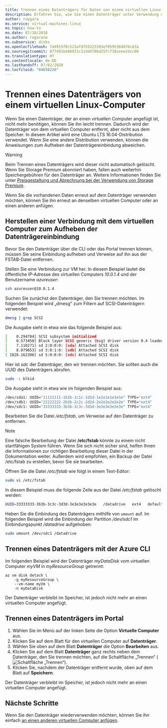 ```yaml
---
title: Trennen eines Datenträgers für Daten von einem virtuellen Linux-Computer – Azure
description: Erfahren Sie, wie Sie einen Datenträger unter Verwendung der Azure CLI oder des Azure-Portals von einem virtuellen Computer in Azure trennen.
author: roygara
ms.service: virtual-machines-linux
ms.topic: how-to
ms.date: 07/18/2018
ms.author: rogarana
ms.subservice: disks
ms.openlocfilehash: 7a9915f0c523afd755223393e70595364676cd3a
ms.sourcegitcommit: 877491bd46921c11dd478bd25fc718ceee2dcc08
ms.translationtype: HT
ms.contentlocale: de-DE
ms.lasthandoff: 07/02/2020
ms.locfileid: "84658226"
---
```

# <a name="how-to-detach-a-data-disk-from-a-linux-virtual-machine"></a>Trennen eines Datenträgers von einem virtuellen Linux-Computer

Wenn Sie einen Datenträger, der an einen virtuellen Computer angefügt ist, nicht mehr benötigen, können Sie ihn leicht trennen. Dadurch wird der Datenträger von dem virtuellen Computer entfernt, aber nicht aus dem Speicher. In diesem Artikel wird eine Ubuntu LTS 16.04-Distribution verwendet. Wenn Sie eine andere Distribution verwenden, können die Anweisungen zum Aufheben der Datenträgereinbindung abweichen.

> [!WARNING]
> Beim Trennen eines Datenträgers wird dieser nicht automatisch gelöscht. Wenn Sie Storage Premium abonniert haben, fallen auch weiterhin Speichergebühren für den Datenträger an. Weitere Informationen finden Sie unter [Preisgestaltung und Abrechnung bei der Verwendung von Storage Premium](https://azure.microsoft.com/pricing/details/storage/page-blobs/).

Wenn Sie die vorhandenen Daten erneut auf dem Datenträger verwenden möchten, können Sie ihn erneut an denselben virtuellen Computer oder an einen anderen anfügen.  


## <a name="connect-to-the-vm-to-unmount-the-disk"></a>Herstellen einer Verbindung mit dem virtuellen Computer zum Aufheben der Datenträgereinbindung

Bevor Sie den Datenträger über die CLI oder das Portal trennen können, müssen Sie seine Einbindung aufheben und Verweise auf ihn aus der FSTAB-Datei entfernen.

Stellen Sie eine Verbindung zur VM her. In diesem Beispiel lautet die öffentliche IP-Adresse des virtuellen Computers *10.0.1.4* und der Benutzername *azureuser*: 

```bash
ssh azureuser@10.0.1.4
```

Suchen Sie zunächst den Datenträger, den Sie trennen möchten. Im folgenden Beispiel wird „dmesg“ zum Filtern auf SCSI-Datenträgern verwendet:

```bash
dmesg | grep SCSI
```

Die Ausgabe sieht in etwa wie das folgende Beispiel aus:

```bash
[    0.294784] SCSI subsystem initialized
[    0.573458] Block layer SCSI generic (bsg) driver version 0.4 loaded (major 252)
[    7.110271] sd 2:0:0:0: [sda] Attached SCSI disk
[    8.079653] sd 3:0:1:0: [sdb] Attached SCSI disk
[ 1828.162306] sd 5:0:0:0: [sdc] Attached SCSI disk
```

Hier ist *sdc* der Datenträger, den wir trennen möchten. Sie sollten auch die UUID des Datenträgers abrufen.

```bash
sudo -i blkid
```

Die Ausgabe sieht in etwa wie im folgenden Beispiel aus:

```bash
/dev/sda1: UUID="11111111-1b1b-1c1c-1d1d-1e1e1e1e1e1e" TYPE="ext4"
/dev/sdb1: UUID="22222222-2b2b-2c2c-2d2d-2e2e2e2e2e2e" TYPE="ext4"
/dev/sdc1: UUID="33333333-3b3b-3c3c-3d3d-3e3e3e3e3e3e" TYPE="ext4"
```


Bearbeiten Sie die Datei */etc/fstab*, um Verweise auf den Datenträger zu entfernen. 

> [!NOTE]
> Eine falsche Bearbeitung der Datei **/etc/fstab** könnte zu einem nicht startfähigen System führen. Wenn Sie sich nicht sicher sind, helfen Ihnen die Informationen zur richtigen Bearbeitung dieser Datei in der Dokumentation weiter. Außerdem wird empfohlen, ein Backup der Datei /etc/fstab zu erstellen, bevor Sie sie bearbeiten.

Öffnen Sie die Datei */etc/fstab* wie folgt in einem Text-Editor:

```bash
sudo vi /etc/fstab
```

In diesem Beispiel muss die folgende Zeile aus der Datei */etc/fstab* gelöscht werden:

```bash
UUID=33333333-3b3b-3c3c-3d3d-3e3e3e3e3e3e   /datadrive   ext4   defaults,nofail   1   2
```

Heben Sie die Einbindung des Datenträgers mithilfe von `umount` auf. Im folgenden Beispiel wird die Einbindung der Partition */dev/sdc1* im Einbindungspunkt */datadrive* aufgehoben:

```bash
sudo umount /dev/sdc1 /datadrive
```


## <a name="detach-a-data-disk-using-azure-cli"></a>Trennen eines Datenträgers mit der Azure CLI 

Im folgenden Beispiel wird der Datenträger *myDataDisk* vom virtuellen Computer *myVM* in *myResourceGroup* getrennt:

```azurecli
az vm disk detach \
    -g myResourceGroup \
    --vm-name myVm \
    -n myDataDisk
```

Der Datenträger verbleibt im Speicher, ist jedoch nicht mehr an einen virtuellen Computer angefügt.


## <a name="detach-a-data-disk-using-the-portal"></a>Trennen eines Datenträgers im Portal

1. Wählen Sie im Menü auf der linken Seite die Option **Virtuelle Computer** aus.
1. Klicken Sie auf dem Blatt für den virtuellen Computer auf **Datenträger**.
1. Wählen Sie oben auf dem Blatt **Datenträger** die Option **Bearbeiten** aus.
1. Klicken Sie auf dem Blatt **Datenträger** ganz rechts neben dem Datenträger, den Sie trennen möchten, auf die Schaltfläche „Trennen“ (![Schaltfläche „Trennen“](./media/detach-disk/detach.png)).
1. Klicken Sie, nachdem der Datenträger entfernt wurde, oben auf dem Blatt auf **Speichern**.

Der Datenträger verbleibt im Speicher, ist jedoch nicht mehr an einen virtuellen Computer angefügt.



## <a name="next-steps"></a>Nächste Schritte
Wenn Sie den Datenträger wiederverwenden möchten, können Sie ihn einfach [an einen anderen virtuellen Computer anfügen](add-disk.md?toc=%2fazure%2fvirtual-machines%2flinux%2ftoc.json).

